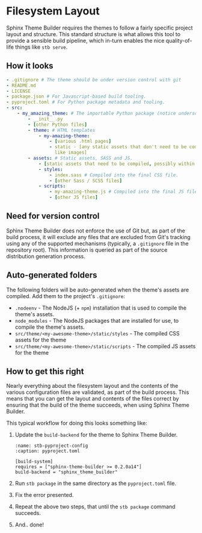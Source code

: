 # Filesystem Layout

Sphinx Theme Builder requires the themes to follow a fairly specific project
layout and structure. This standard structure is what allows this tool to
provide a sensible build pipeline, which in-turn enables the nice
quality-of-life things like `stb serve`.

## How it looks

```yaml
- .gitignore # The theme should be under version control with git
- README.md
- LICENSE
- package.json # For Javascript-based build tooling.
- pyproject.toml # For Python package metadata and tooling.
- src:
    - my_amazing_theme: # The importable Python package (notice underscores)
        - __init__.py
        - [other Python files]
        - theme: # HTML templates
            - my-amazing-theme:
                - [various .html pages]
                - static - [any static assets that don't need to be compiled,
                  like images]
        - assets: # Static assets, SASS and JS.
            - [static assets that need to be compiled, possibly within folders]
            - styles:
                - index.sass # Compiled into the final CSS file.
                - [other Sass / SCSS files]
            - scripts:
                - my-amazing-theme.js # Compiled into the final JS file.
                - [other JS files]
```

## Need for version control

Sphinx Theme Builder does not enforce the use of Git but, as part of the build
process, it will exclude any files that are excluded from Git's tracking using
any of the supported mechanisms (typically, a `.gitignore` file in the
repository root). This information is queried as part of the source distribution
generation process.

## Auto-generated folders

The following folders will be auto-generated when the theme's assets are
compiled. Add them to the project's `.gitignore`:

- `.nodeenv` - The NodeJS (+ `npm`) installation that is used to compile the
  theme's assets.
- `node_modules` - The NodeJS packages that are installed for use, to compile
  the theme's assets.
- `src/theme/<my-awesome-theme>/static/styles` - The compiled CSS assets for the
  theme
- `src/theme/<my-awesome-theme>/static/scripts` - The compiled JS assets for the
  theme

## How to get this right

Nearly everything about the filesystem layout and the contents of the various
configuration files are validated, as part of the build process. This means that
you can get the layout and contents of the files correct by ensuring that the
build of the theme succeeds, when using Sphinx Theme Builder.

This typical workflow for doing this looks something like:

1. Update the `build-backend` for the theme to Sphinx Theme Builder.

   ```{code-block} toml
   :name: stb-pyproject-config
   :caption: pyproject.toml

   [build-system]
   requires = ["sphinx-theme-builder >= 0.2.0a14"]
   build-backend = "sphinx_theme_builder"
   ```

1. Run `stb package` in the same directory as the `pyproject.toml` file.
1. Fix the error presented.
1. Repeat the above two steps, that until the `stb package` command succeeds.
1. And.. done!
